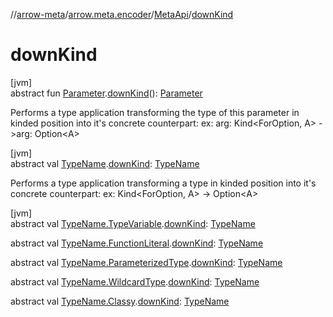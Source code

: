 //[arrow-meta](../../../index.md)/[arrow.meta.encoder](../index.md)/[MetaApi](index.md)/[downKind](down-kind.md)

# downKind

[jvm]\
abstract fun [Parameter](../../arrow.meta.ast/-parameter/index.md).[downKind](down-kind.md)(): [Parameter](../../arrow.meta.ast/-parameter/index.md)

Performs a type application transforming the type of this parameter in kinded position into it's concrete counterpart: ex: arg: Kind&lt;ForOption, A&gt; ->arg: Option&lt;A&gt;

[jvm]\
abstract val [TypeName](../../arrow.meta.ast/-type-name/index.md).[downKind](down-kind.md): [TypeName](../../arrow.meta.ast/-type-name/index.md)

Performs a type application transforming a type in kinded position into it's concrete counterpart: ex: Kind&lt;ForOption, A&gt; -&gt; Option&lt;A&gt;

[jvm]\
abstract val [TypeName.TypeVariable](../../arrow.meta.ast/-type-name/-type-variable/index.md).[downKind](down-kind.md): [TypeName](../../arrow.meta.ast/-type-name/index.md)

abstract val [TypeName.FunctionLiteral](../../arrow.meta.ast/-type-name/-function-literal/index.md).[downKind](down-kind.md): [TypeName](../../arrow.meta.ast/-type-name/index.md)

abstract val [TypeName.ParameterizedType](../../arrow.meta.ast/-type-name/-parameterized-type/index.md).[downKind](down-kind.md): [TypeName](../../arrow.meta.ast/-type-name/index.md)

abstract val [TypeName.WildcardType](../../arrow.meta.ast/-type-name/-wildcard-type/index.md).[downKind](down-kind.md): [TypeName](../../arrow.meta.ast/-type-name/index.md)

abstract val [TypeName.Classy](../../arrow.meta.ast/-type-name/-classy/index.md).[downKind](down-kind.md): [TypeName](../../arrow.meta.ast/-type-name/index.md)
